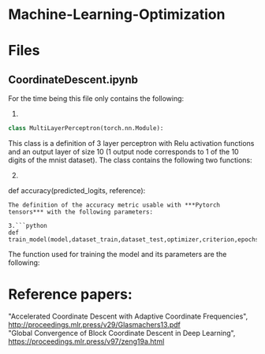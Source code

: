 # Machine-Learning-Optimization

# Files

## CoordinateDescent.ipynb

For the time being this file only contains the following:

1.
```python
class MultiLayerPerceptron(torch.nn.Module):
```
This class is a definition of 3 layer perceptron with Relu activation functions and an output layer of size 10 (1 output node corresponds to 1 of the 10 digits of the mnist dataset). The class contains the following two functions:

2. ```python
def accuracy(predicted_logits, reference):
```
The definition of the accuracy metric usable with ***Pytorch tensors*** with the following parameters:

3.```python
def train_model(model,dataset_train,dataset_test,optimizer,criterion,epochs):
```
The function used for training the model and its parameters are the following:

# Reference papers:

"Accelerated Coordinate Descent with Adaptive Coordinate Frequencies", http://proceedings.mlr.press/v29/Glasmachers13.pdf <br />
"Global Convergence of Block Coordinate Descent in Deep Learning", https://proceedings.mlr.press/v97/zeng19a.html <br />

